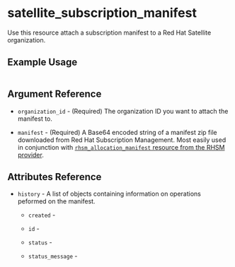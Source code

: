# satellite\_subscription\_manifest

Use this resource attach a subscription manifest to a Red Hat Satellite organization.

## Example Usage

```hcl

```

## Argument Reference

* `organization_id` - (Required) The organization ID you want to attach the manifest to.

* `manifest` - (Required) A Base64 encoded string of a manifest zip file downloaded from
  Red Hat Subscription Management. Most easily used in conjunction with [`rhsm_allocation_manifest` resource from the RHSM provider](https://registry.terraform.io/providers/umich-vci/rhsm/latest/docs/resources/allocation_manifest).

## Attributes Reference

* `history` - A list of objects containing information on operations peformed on the manifest.

  * `created` - 

  * `id` - 

  * `status` - 

  * `status_message` - 
